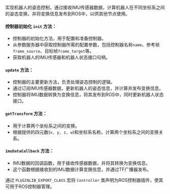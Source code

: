 实现机器人的姿态控制，通过接收IMU传感器数据，计算机器人在不同坐标系之间的姿态变换，并将变换信息发布到ROS中，以供其他节点使用。


#### 控制器初始化 `init` 方法：
   - 控制器的初始化方法，用于配置和准备控制器。
   - 从参数服务器中获取控制器所需的配置参数，包括控制器名称`name`、参考帧`frame_source`、目标帧`frame_target`等。
   - 获取机器人的IMU传感器和机器人状态接口句柄。

#### `update` 方法：
   - 控制器的主要更新方法，负责处理姿态控制的逻辑。
   - 通过订阅IMU传感器数据，更新机器人的姿态信息，并计算并发布变换信息。
   - 控制器将IMU数据转换为变换信息，将其发布到ROS中，同时更新机器人状态接口。

#### `getTransform` 方法：
   - 用于计算两个坐标系之间的变换。
   - 根据提供的四元数(`x, y, z, w`)和坐标系名称，计算两个坐标系之间的变换关系。

#### `imuDataCallback` 方法：
   - IMU数据的回调函数，用于接收传感器数据，并将其转换为变换信息。
   - 这个函数根据接收到的IMU数据计算变换信息，并通过TF广播器发布。

 通过 `PLUGINLIB_EXPORT_CLASS` 宏将 `Controller` 类声明为ROS控制器插件，使其可用于ROS控制器管理。

